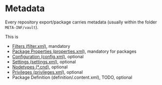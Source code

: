 <!--
   Licensed to the Apache Software Foundation (ASF) under one or more
   contributor license agreements.  See the NOTICE file distributed with
   this work for additional information regarding copyright ownership.
   The ASF licenses this file to You under the Apache License, Version 2.0
   (the "License"); you may not use this file except in compliance with
   the License.  You may obtain a copy of the License at

       http://www.apache.org/licenses/LICENSE-2.0

   Unless required by applicable law or agreed to in writing, software
   distributed under the License is distributed on an "AS IS" BASIS,
   WITHOUT WARRANTIES OR CONDITIONS OF ANY KIND, either express or implied.
   See the License for the specific language governing permissions and
   limitations under the License.
-->

Metadata
===========

Every repository export/package carries metadata (usually within the folder `META-INF/vault`).

This is

* [Filters (filter.xml)](filter.html), mandatory
* [Package Properties (properties.xml)](properties.html), mandatory for packages
* [Configuration (config.xml)](config.html), optional
* [Settings (settings.xml)](settings.html), optional
* [Nodetypes (*.cnd)](nodetypes.html), optional
* [Privileges (privileges.xml)](privileges.html), optional
* Package Definition (definition/.content.xml), TODO, optional